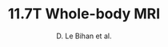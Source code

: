 ---
cat: ciel
subcat: neurophysics
bestof: false
author: D. Le Bihan et al.
title: 11.7T Whole-body MRI
year: 2007
type: misc
---